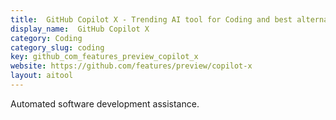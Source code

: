 ```yaml
---
title:  GitHub Copilot X - Trending AI tool for Coding and best alternatives
display_name:  GitHub Copilot X
category: Coding
category_slug: coding
key: github_com_features_preview_copilot_x
website: https://github.com/features/preview/copilot-x
layout: aitool
---
```


Automated software development assistance.
